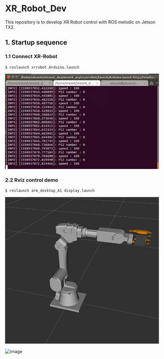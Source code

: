 # XR_Robot_Dev
This repository is to develop XR Robot control with ROS melodic on Jetson TX2.

**1. Startup sequence**
---------------------------
### 1.1 Connect XR-Robot
```
$ roslaunch xrrobot Arduino.launch
```
![image](https://github.com/vincent51689453/XR_Robot_Dev/blob/master/git_image/connect_ok.png)


### 2.2 Rviz control demo
```
$ roslaunch arm_desktop_A1 display.launch
```
![image](https://github.com/vincent51689453/XR_Robot_Dev/blob/master/git_image/robot_arm.png)

![image](https://github.com/vincent51689453/XR_Robot_Dev/blob/master/git_image/rviz_control.gif)
